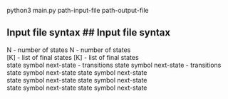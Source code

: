 python3 main.py path-input-file path-output-file


## Input file syntax	## Input file syntax
N                        - number of states	N                        - number of states  
[K]                      - list of final states	[K]                      - list of final states  
state symbol next-state  - transitions	state symbol next-state  - transitions  
state symbol next-state  	state symbol next-state  
state symbol next-state  	state symbol next-state  
state symbol next-state  	state symbol next-state  
